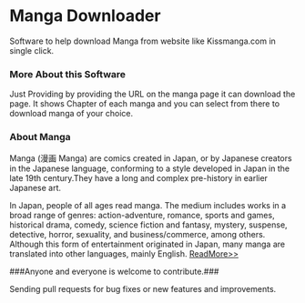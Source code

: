 Manga Downloader
========================

Software to help download Manga from website like Kissmanga.com in single click.

### More About this Software ###

Just Providing by providing the URL on the manga page it can download the page.
It shows Chapter of each manga and you can select from there to download manga of your choice.

### About Manga ###

Manga (漫画 Manga) are comics created in Japan, or by Japanese creators in the Japanese language, conforming to a style developed in Japan in the late 19th century.They have a long and complex pre-history in earlier Japanese art.

In Japan, people of all ages read manga. The medium includes works in a broad range of genres: action-adventure, romance, sports and games, historical drama, comedy, science fiction and fantasy, mystery, suspense, detective, horror, sexuality, and business/commerce, among others. Although this form of entertainment originated in Japan, many manga are translated into other languages, mainly English. <a href="http://en.wikipedia.org/wiki/Manga">ReadMore>></a>

###Anyone and everyone is welcome to contribute.###

Sending pull requests for bug fixes or new features and improvements.
